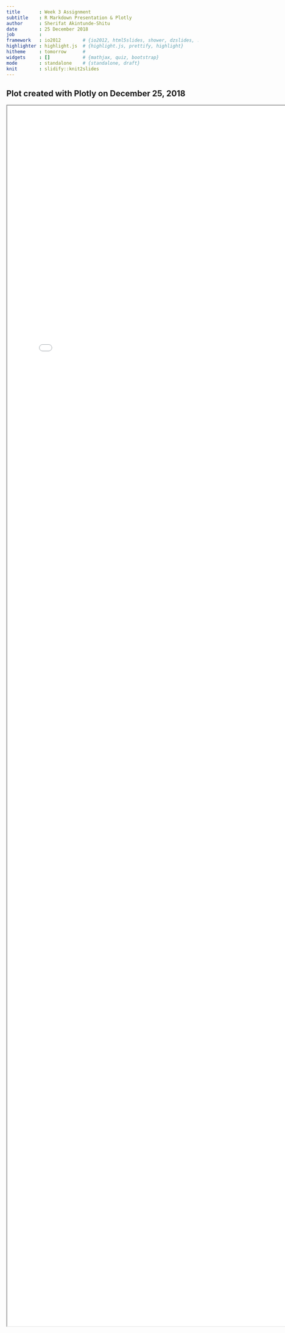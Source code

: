 ```yaml
---
title       : Week 3 Assignment 
subtitle    : R Markdown Presentation & Plotly
author      : Sherifat Akintunde-Shitu
date        : 25 December 2018
job         : 
framework   : io2012        # {io2012, html5slides, shower, dzslides, ...}
highlighter : highlight.js  # {highlight.js, prettify, highlight}
hitheme     : tomorrow      # 
widgets     : []            # {mathjax, quiz, bootstrap}
mode        : standalone    # {standalone, draft}
knit        : slidify::knit2slides
---
```



## Plot created with Plotly on  __December 25, 2018__ 





<iframe src="demo.html" style="position:absolute;height:80%;width:80%"></iframe>


